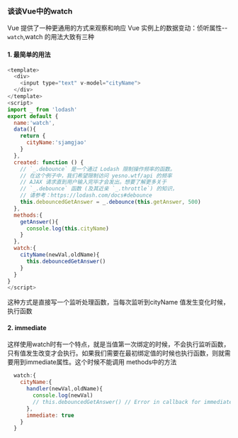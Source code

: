 ###  谈谈Vue中的watch
Vue 提供了一种更通用的方式来观察和响应 Vue 实例上的数据变动：侦听属性--`watch`,watch 的用法大致有三种

#### 1. 最简单的用法

```js
<template>
  <div>
    <input type="text" v-model="cityName">
  </div>
</template>
<script>
import _ from 'lodash'
export default {
  name:'watch',
  data(){
    return {
      cityName:'sjamgjao'
    }
  },
  created: function () {
    // `_.debounce` 是一个通过 Lodash 限制操作频率的函数。
    // 在这个例子中，我们希望限制访问 yesno.wtf/api 的频率
    // AJAX 请求直到用户输入完毕才会发出。想要了解更多关于
    // `_.debounce` 函数 (及其近亲 `_.throttle`) 的知识，
    // 请参考：https://lodash.com/docs#debounce
    this.debouncedGetAnswer = _.debounce(this.getAnswer, 500)
  },
  methods:{
    getAnswer(){
      console.log(this.cityName)
    }
  }, 
  watch:{
    cityName(newVal,oldName){
      this.debouncedGetAnswer()
    }
  }
}
</script>

```
这种方式是直接写一个监听处理函数，当每次监听到cityName 值发生变化时候，执行函数

#### 2.  immediate

这样使用watch时有一个特点，就是当值第一次绑定的时候，不会执行监听函数，只有值发生改变才会执行。如果我们需要在最初绑定值的时候也执行函数，则就需要用到immediate属性。这个时候不能调用 methods中的方法

```js
  watch:{
    cityName:{
      handler(newVal,oldName){
        console.log(newVal)
        // this.debouncedGetAnswer() // Error in callback for immediate watcher "cityName": "TypeError: this.debouncedGetAnswer is not a function"
      },
      immediate: true
    }
  }
```